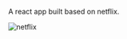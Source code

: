 A react app built based on netflix.

![netflix](https://github.com/wr125/Netflix/assets/20228047/4e0778fd-bc19-453c-beab-725bfd6c88ac)
